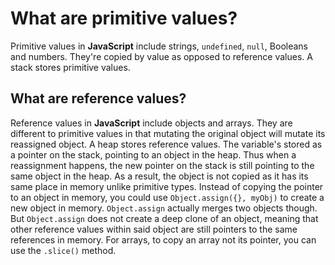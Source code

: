 # What are primitive values?

Primitive values in **JavaScript** include strings, `undefined`, `null`, Booleans and numbers. They're copied by value as opposed to reference values. A stack stores primitive values.

## What are reference values?

Reference values in **JavaScript** include objects and arrays. They are different to primitive values in that mutating the original object will mutate its reassigned object. A heap stores reference values. The variable's stored as a pointer on the stack, pointing to an object in the heap. Thus when a reassignment happens, the new pointer on the stack is still pointing to the same object in the heap. As a result, the object is not copied as it has its same place in memory unlike primitive types. Instead of copying the pointer to an object in memory, you could use `Object.assign({}, myObj)` to create a new object in memory. `Object.assign` actually merges two objects though. But `Object.assign` does not create a deep clone of an object, meaning that other reference values within said object are still pointers to the same references in memory. For arrays, to copy an array not its pointer, you can use the `.slice()` method.
